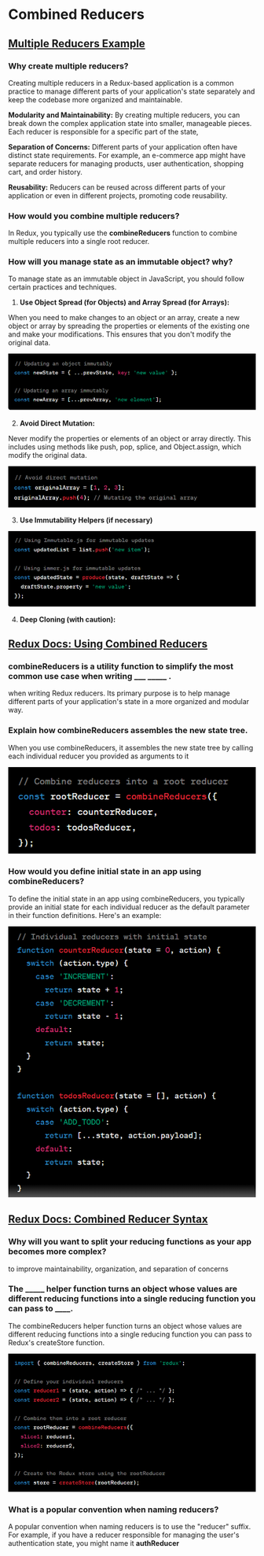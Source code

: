 # Combined Reducers

## [Multiple Reducers Example](https://www.youtube.com/watch?v=gBER4Or86hE)




### Why create multiple reducers?

Creating multiple reducers in a Redux-based application is a common practice to manage different parts of your application's state separately and keep the codebase more organized and maintainable. 

**Modularity and Maintainability:** By creating multiple reducers, you can break down the complex application state into smaller, manageable pieces. Each reducer is responsible for a specific part of the state,

**Separation of Concerns:** Different parts of your application often have distinct state requirements. For example, an e-commerce app might have separate reducers for managing products, user authentication, shopping cart, and order history.

**Reusability:** Reducers can be reused across different parts of your application or even in different projects, promoting code reusability.

### How would you combine multiple reducers?

In Redux, you typically use the **combineReducers** function to combine multiple reducers into a single root reducer.

### How will you manage state as an immutable object? why?

To manage state as an immutable object in JavaScript, you should follow certain practices and techniques. 

1. **Use Object Spread (for Objects) and Array Spread (for Arrays):** 

When you need to make changes to an object or an array, create a new object or array by spreading the properties or elements of the existing one and make your modifications. This ensures that you don't modify the original data.

![example](./img/Screenshot%202023-09-11%20124455.png)

2. **Avoid Direct Mutation:**

Never modify the properties or elements of an object or array directly. This includes using methods like push, pop, splice, and Object.assign, which modify the original data.

![example](./img/Screenshot%202023-09-11%20124709.png)


3. **Use Immutability Helpers (if necessary)**

![example](./img/Screenshot%202023-09-11%20124834.png)

4. **Deep Cloning (with caution):**


## [Redux Docs: Using Combined Reducers](https://redux.js.org/usage/structuring-reducers/using-combinereducers/)




### combineReducers is a utility function to simplify the most common use case when writing ___ _____ .

when writing Redux reducers. Its primary purpose is to help manage different parts of your application's state in a more organized and modular way.


### Explain how combineReducers assembles the new state tree.

When you use combineReducers, it assembles the new state tree by calling each individual reducer you provided as arguments to it

![example](./img/Screenshot%202023-09-11%20125933.png)

### How would you define initial state in an app using combineReducers?

To define the initial state in an app using combineReducers, you typically provide an initial state for each individual reducer as the default parameter in their function definitions. Here's an example:

![example](./img/Screenshot%202023-09-11%20131712.png)

## [Redux Docs: Combined Reducer Syntax](https://redux.js.org/api/combinereducers/)





### Why will you want to split your reducing functions as your app becomes more complex?

 to improve maintainability, organization, and separation of concerns

### The _____ helper function turns an object whose values are different reducing functions into a single reducing function you can pass to ____.

The combineReducers helper function turns an object whose values are different reducing functions into a single reducing function you can pass to Redux's createStore function.

![example](./img/Screenshot%202023-09-11%20132859.png)


### What is a popular convention when naming reducers?

A popular convention when naming reducers is to use the "reducer" suffix. For example, if you have a reducer responsible for managing the user's authentication state, you might name it **authReducer**